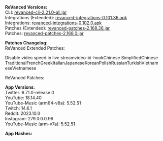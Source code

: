 **ReVanced Versions:**  
CLI: [revanced-cli-2.21.0-all.jar](https://github.com/j-hc/revanced-cli/releases/tag/v2.21.0)  
Integrations (Extended): [revanced-integrations-0.101.36.apk](https://github.com/inotia00/revanced-integrations/releases/tag/v0.101.36)  
Integrations: [revanced-integrations-0.102.0.apk](https://github.com/revanced/revanced-integrations/releases/tag/v0.102.0)  
Patches (Extended): [revanced-patches-2.168.36.jar](https://github.com/inotia00/revanced-patches/releases/tag/v2.168.36)  
Patches: [revanced-patches-2.168.0.jar](https://github.com/revanced/revanced-patches/releases/tag/v2.168.0)  

**Patches Changelog**:   
ReVanced Extended Patches:  

Disable video speed in live streamvideo-id-hookChinese SimplifiedChinese TraditionalFrenchGreekItalianJapaneseKoreanPolishRussianTurkishVietnameseVietnamese
  
ReVanced Patches:   


  
**App Versions:**  
Twitter: 9.71.0-release.0  
YouTube: 18.14.40  
YouTube-Music (arm64-v8a): 5.52.51  
Twitch: 14.6.1  
Reddit: 2023.10.0  
Instagram: 279.0.0.0.96  
YouTube-Music (arm-v7a): 5.52.51  

**App Hashes:**  
  
